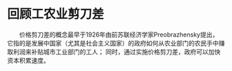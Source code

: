# 回顾工农业剪刀差
　　价格剪刀差的概念最早于1926年由前苏联经济学家Preobrazhensky提出，
它指的是发展中国家（尤其是社会主义国家）的政府如何从农业部门的农民手中赚取利润来补贴城市工业部门的工人；
同时，通过实施价格剪刀差，政府可以加快资本积累速度。
